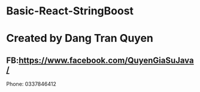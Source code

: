 # Basic-React-StringBoost
# Created by Dang Tran Quyen
FB:https://www.facebook.com/QuyenGiaSuJava/
--
Phone: 0337846412


